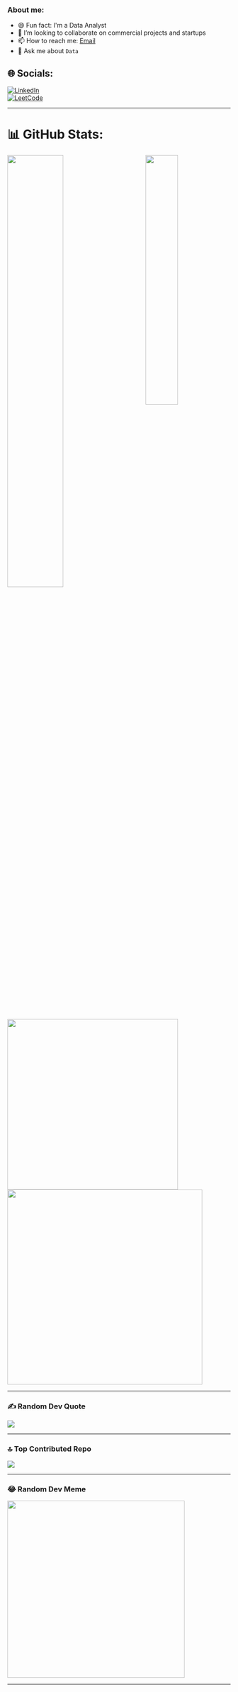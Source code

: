 ### About me:
- 😄 Fun fact: I'm a Data Analyst  
- 🔭 I’m looking to collaborate on commercial projects and startups  
- 📫 How to reach me: [Email](mailto:gsanskar77@gmail.com)  
- 💬 Ask me about `Data`

## 🌐 Socials:
[![LinkedIn](https://img.shields.io/badge/LinkedIn-%230077B5.svg?logo=linkedin&logoColor=white)](https://www.linkedin.com/in/sanskar-gupta04/)  
[![LeetCode](https://img.shields.io/badge/LeetCode-%23FFA116.svg?logo=LeetCode&logoColor=white)](https://leetcode.com/u/gnBfl7fkv6/)

---

# 📊 GitHub Stats:

<!-- ✅ NEW image inserted, anime girl removed -->
<img align="right" width="38%" src="https://images.unsplash.com/photo-1650969553467-99e381c4097f?w=500&auto=format&fit=crop&q=60&rand=1"/>

<a href="https://github.com/SanskarGupta001">
  <img width="50%" src="https://github-readme-stats.vercel.app/api?username=SanskarGupta001&theme=radical&title_color=ff3068">
</a>

<img width="385px" src="https://github-readme-stats.anuraghazra1.vercel.app/api/top-langs/?username=SanskarGupta001&layout=compact&theme=onedark" />

<div>
  <img width="440px" src="https://github-readme-activity-graph.vercel.app/graph?username=SanskarGupta001&theme=github">
</div>

---

### ✍️ Random Dev Quote
![](https://quotes-github-readme.vercel.app/api?type=horizontal&theme=dark)

---

### 🔝 Top Contributed Repo
![](https://github-contributor-stats.vercel.app/api?username=SanskarGupta001&limit=5&theme=dracula&combine_all_yearly_contributions=true)

---

### 😂 Random Dev Meme
<!-- ✅ Meme fixed -->
<img src="https://i.pinimg.com/736x/ac/79/dd/ac79ddd7af3b06b3ced6c1822f16fe13.jpg" height="400px"/>

<!-- Optional random meme generator -->
<!-- <img src="https://randommeme-five.vercel.app/" height="400px"/> -->

---

<!-- Proudly created with GPRM ( https://gprm.itsvg.in ) -->

